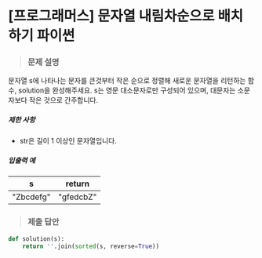 # [프로그래머스] 문자열 내림차순으로 배치하기 파이썬

> ### 문제 설명

문자열 s에 나타나는 문자를 큰것부터 작은 순으로 정렬해 새로운 문자열을 리턴하는 함수, solution을 완성해주세요.
s는 영문 대소문자로만 구성되어 있으며, 대문자는 소문자보다 작은 것으로 간주합니다.

##### 제한 사항

- str은 길이 1 이상인 문자열입니다.

##### 입출력 예

| s         | return    |
| --------- | --------- |
| "Zbcdefg" | "gfedcbZ" |

> ### 제출 답안

```python
def solution(s):
    return ''.join(sorted(s, reverse=True))
```